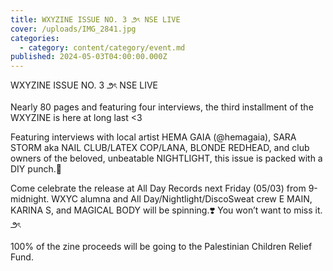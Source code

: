 ```yaml
---
title: WXYZINE ISSUE NO. 3 ౨ৎ NSE LIVE
cover: /uploads/IMG_2841.jpg
categories:
  - category: content/category/event.md
published: 2024-05-03T04:00:00.000Z
---
```


WXYZINE ISSUE NO. 3 ౨ৎ NSE LIVE

Nearly 80 pages and featuring four interviews, the third installment of the WXYZINE is here at long last \<3 

Featuring interviews with local artist HEMA GAIA (@hemagaia), SARA STORM aka NAIL CLUB/LATEX COP/LANA, BLONDE REDHEAD, and club owners of the beloved, unbeatable NIGHTLIGHT, this issue is packed with a DIY punch.🪽

Come celebrate the release at All Day Records next Friday (05/03) from 9-midnight. WXYC alumna and All Day/Nightlight/DiscoSweat crew E MAIN, KARINA S, and MAGICAL BODY will be spinning.❣️ You won’t want to miss it. ౨ৎ

100% of the zine proceeds will be going to the Palestinian Children Relief Fund.
